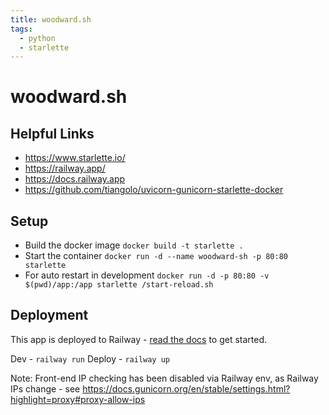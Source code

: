 ```yaml
---
title: woodward.sh
tags:
  - python
  - starlette
---
```


# woodward.sh

## Helpful Links

- https://www.starlette.io/
- https://railway.app/
- https://docs.railway.app
- https://github.com/tiangolo/uvicorn-gunicorn-starlette-docker

## Setup

- Build the docker image `docker build -t starlette .`
- Start the container `docker run -d --name woodward-sh -p 80:80 starlette`
- For auto restart in development `docker run -d -p 80:80 -v $(pwd)/app:/app starlette /start-reload.sh`

## Deployment

This app is deployed to Railway - [read the docs](https://docs.railway.app/getting-started) to get started.

Dev - `railway run`
Deploy - `railway up`

Note: Front-end IP checking has been disabled via Railway env, as Railway IPs change - see https://docs.gunicorn.org/en/stable/settings.html?highlight=proxy#proxy-allow-ips
